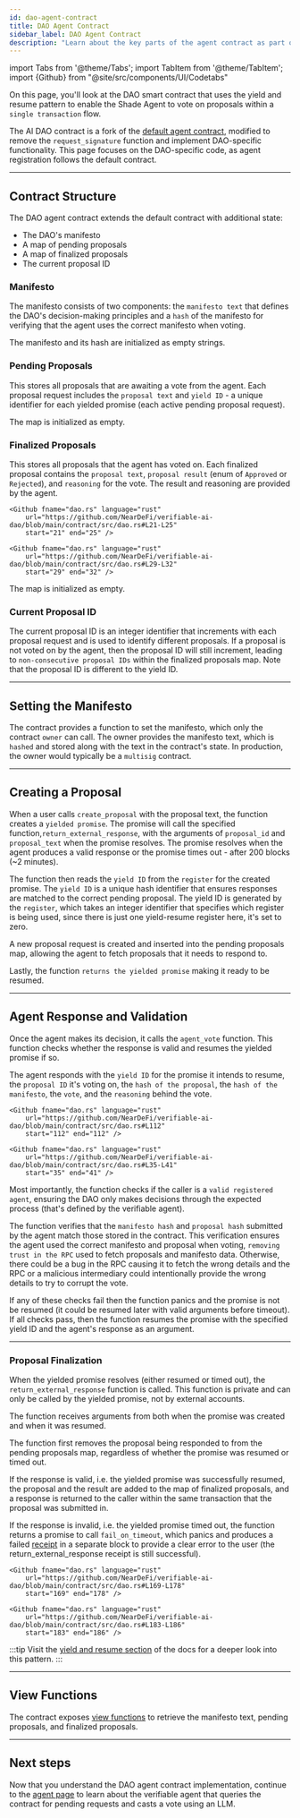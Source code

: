 ```yaml
---
id: dao-agent-contract
title: DAO Agent Contract
sidebar_label: DAO Agent Contract
description: "Learn about the key parts of the agent contract as part of the Verifiable AI DAO Shade Agent tutorial, including how to create a custom agent contract and create a yield and resume-based Shade Agent."
---
```


import Tabs from '@theme/Tabs';
import TabItem from '@theme/TabItem';
import {Github} from "@site/src/components/UI/Codetabs"

On this page, you'll look at the DAO smart contract that uses the yield and resume pattern to enable the Shade Agent to vote on proposals within a `single transaction` flow.

The AI DAO contract is a fork of the [default agent contract](https://github.com/NearDeFi/shade-agent-js/tree/main/contracts/sandbox), modified to remove the `request_signature` function and implement DAO-specific functionality. This page focuses on the DAO-specific code, as agent registration follows the default contract.

---

## Contract Structure

The DAO agent contract extends the default contract with additional state:
- The DAO's manifesto
- A map of pending proposals
- A map of finalized proposals
- The current proposal ID

<Github fname="lib.rs" language="rust"
    url="https://github.com/NearDeFi/verifiable-ai-dao/blob/main/contract/src/lib.rs#L33-L41"
    start="33" end="41" />

### Manifesto

The manifesto consists of two components: the `manifesto text` that defines the DAO's decision-making principles and a `hash` of the manifesto for verifying that the agent uses the correct manifesto when voting.

<Github fname="dao.rs" language="rust"
    url="https://github.com/NearDeFi/verifiable-ai-dao/blob/main/contract/src/dao.rs#L7-L10"
    start="7" end="10" />

The manifesto and its hash are initialized as empty strings.

### Pending Proposals

This stores all proposals that are awaiting a vote from the agent. Each proposal request includes the `proposal text` and `yield ID` - a unique identifier for each yielded promise (each active pending proposal request).

<Github fname="dao.rs" language="rust"
    url="https://github.com/NearDeFi/verifiable-ai-dao/blob/main/contract/src/dao.rs#L14-L17"
    start="14" end="17" />

The map is initialized as empty.

### Finalized Proposals

This stores all proposals that the agent has voted on. Each finalized proposal contains the `proposal text`, `proposal result` (enum of `Approved` or `Rejected`), and `reasoning` for the vote. The result and reasoning are provided by the agent.

<Tabs groupId="code-tabs">
  <TabItem value="finalized-proposal" label="FinalizedProposal">

    <Github fname="dao.rs" language="rust"
        url="https://github.com/NearDeFi/verifiable-ai-dao/blob/main/contract/src/dao.rs#L21-L25"
        start="21" end="25" />

  </TabItem>
  <TabItem value="proposal-result" label="ProposalResult">

    <Github fname="dao.rs" language="rust"
        url="https://github.com/NearDeFi/verifiable-ai-dao/blob/main/contract/src/dao.rs#L29-L32"
        start="29" end="32" />
  
  </TabItem>
</Tabs>

The map is initialized as empty.

### Current Proposal ID

The current proposal ID is an integer identifier that increments with each proposal request and is used to identify different proposals. If a proposal is not voted on by the agent, then the proposal ID will still increment, leading to `non-consecutive proposal IDs` within the finalized proposals map. Note that the proposal ID is different to the yield ID.

---

## Setting the Manifesto

The contract provides a function to set the manifesto, which only the contract `owner` can call. The owner provides the manifesto text, which is `hashed` and stored along with the text in the contract's state. In production, the owner would typically be a `multisig` contract.

<Github fname="dao.rs" language="rust"
    url="https://github.com/NearDeFi/verifiable-ai-dao/blob/main/contract/src/dao.rs#L55-L67"
    start="55" end="67" />

---

## Creating a Proposal

When a user calls `create_proposal` with the proposal text, the function creates a `yielded promise`. The promise will call the specified function,`return_external_response`, with the arguments of `proposal_id` and `proposal_text` when the promise resolves. The promise resolves when the agent produces a valid response or the promise times out - after 200 blocks (~2 minutes).

<Github fname="dao.rs" language="rust"
    url="https://github.com/NearDeFi/verifiable-ai-dao/blob/main/contract/src/dao.rs#L83-L91"
    start="83" end="91" />

The function then reads the `yield ID` from the `register` for the created promise. The `yield ID` is a unique hash identifier that ensures responses are matched to the correct pending proposal. The yield ID is generated by the `register`, which takes an integer identifier that specifies which register is being used, since there is just one yield-resume register here, it's set to zero.

<Github fname="dao.rs" language="rust"
    url="https://github.com/NearDeFi/verifiable-ai-dao/blob/main/contract/src/dao.rs#L94-L97"
    start="94" end="97" />

A new proposal request is created and inserted into the pending proposals map, allowing the agent to fetch proposals that it needs to respond to.

<Github fname="dao.rs" language="rust"
    url="https://github.com/NearDeFi/verifiable-ai-dao/blob/main/contract/src/dao.rs#L100-L105"
    start="100" end="105" />

Lastly, the function `returns the yielded promise` making it ready to be resumed.

<Github fname="dao.rs" language="rust"
    url="https://github.com/NearDeFi/verifiable-ai-dao/blob/main/contract/src/dao.rs#L108"
    start="108" end="108" />

---

## Agent Response and Validation

Once the agent makes its decision, it calls the `agent_vote` function. This function checks whether the response is valid and resumes the yielded promise if so.

The agent responds with the `yield ID` for the promise it intends to resume, the `proposal ID` it's voting on, the `hash of the proposal`, the `hash of the manifesto`, the `vote`, and the `reasoning` behind the vote.

<Tabs groupId="code-tabs">
  <TabItem value="args" label="Args">

    <Github fname="dao.rs" language="rust"
        url="https://github.com/NearDeFi/verifiable-ai-dao/blob/main/contract/src/dao.rs#L112"
        start="112" end="112" />

  </TabItem>
  <TabItem value="ai-response" label="AiResponse">

    <Github fname="dao.rs" language="rust"
        url="https://github.com/NearDeFi/verifiable-ai-dao/blob/main/contract/src/dao.rs#L35-L41"
        start="35" end="41" />
  
  </TabItem>
</Tabs>

Most importantly, the function checks if the caller is a `valid registered agent`, ensuring the DAO only makes decisions through the expected process (that's defined by the verifiable agent).

<Github fname="dao.rs" language="rust"
    url="https://github.com/NearDeFi/verifiable-ai-dao/blob/main/contract/src/dao.rs#L114"
    start="114" end="114" />

The function verifies that the `manifesto hash` and `proposal hash` submitted by the agent match those stored in the contract. This verification ensures the agent used the correct manifesto and proposal when voting, `removing trust in the RPC` used to fetch proposals and manifesto data. Otherwise, there could be a bug in the RPC causing it to fetch the wrong details and the RPC or a malicious intermediary could intentionally provide the wrong details to try to corrupt the vote.

<Github fname="dao.rs" language="rust"
    url="https://github.com/NearDeFi/verifiable-ai-dao/blob/main/contract/src/dao.rs#L123-L137"
    start="123" end="137" />

If any of these checks fail then the function panics and the promise is not be resumed (it could be resumed later with valid arguments before timeout). If all checks pass, then the function resumes the promise with the specified yield ID and the agent's response as an argument.

<Github fname="dao.rs" language="rust"
    url="https://github.com/NearDeFi/verifiable-ai-dao/blob/main/contract/src/dao.rs#L140"
    start="140" end="140" />

---

### Proposal Finalization

When the yielded promise resolves (either resumed or timed out), the `return_external_response` function is called. This function is private and can only be called by the yielded promise, not by external accounts.

The function receives arguments from both when the promise was created and when it was resumed.

<Github fname="dao.rs" language="rust"
    url="https://github.com/NearDeFi/verifiable-ai-dao/blob/main/contract/src/dao.rs#144-L150"
    start="144" end="150" />

The function first removes the proposal being responded to from the pending proposals map, regardless of whether the promise was resumed or timed out.

<Github fname="dao.rs" language="rust"
    url="https://github.com/NearDeFi/verifiable-ai-dao/blob/main/contract/src/dao.rs#L151"
    start="151" end="151" />

If the response is valid, i.e. the yielded promise was successfully resumed, the proposal and the result are added to the map of finalized proposals, and a response is returned to the caller within the same transaction that the proposal was submitted in.

<Github fname="dao.rs" language="rust"
    url="https://github.com/NearDeFi/verifiable-ai-dao/blob/main/contract/src/dao.rs#L153-L168"
    start="153" end="168" />

If the response is invalid, i.e. the yielded promise timed out, the function returns a promise to call `fail_on_timeout`, which panics and produces a failed [receipt](../../../../protocol/transaction-execution) in a separate block to provide a clear error to the user (the return_external_response receipt is still successful).

<Tabs groupId="code-tabs">
  <TabItem value="promise" label="Promise">

    <Github fname="dao.rs" language="rust"
        url="https://github.com/NearDeFi/verifiable-ai-dao/blob/main/contract/src/dao.rs#L169-L178"
        start="169" end="178" />

  </TabItem>
  <TabItem value="panic-function" label="Panic function">

    <Github fname="dao.rs" language="rust"
        url="https://github.com/NearDeFi/verifiable-ai-dao/blob/main/contract/src/dao.rs#L183-L186"
        start="183" end="186" />
  
  </TabItem>
</Tabs>

:::tip
Visit the [yield and resume section](../../../../smart-contracts/anatomy/yield-resume.md) of the docs for a deeper look into this pattern.
:::

---

## View Functions

The contract exposes [view functions](https://github.com/NearDeFi/verifiable-ai-dao/blob/main/contract/src/dao.rs#L188-L223) to retrieve the manifesto text, pending proposals, and finalized proposals.

---

## Next steps

Now that you understand the DAO agent contract implementation, continue to the [agent page](./dao-agent.md) to learn about the verifiable agent that queries the contract for pending requests and casts a vote using an LLM.